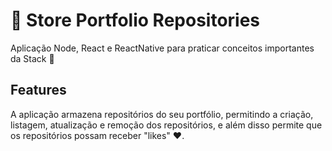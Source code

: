 # 📁 Store Portfolio Repositories 

Aplicação Node, React e ReactNative para praticar conceitos importantes da Stack 🚀

## Features
A aplicação armazena repositórios do seu portfólio, permitindo a criação, listagem, atualização e remoção dos repositórios, e além disso permite que os repositórios possam receber "likes" ❤.
